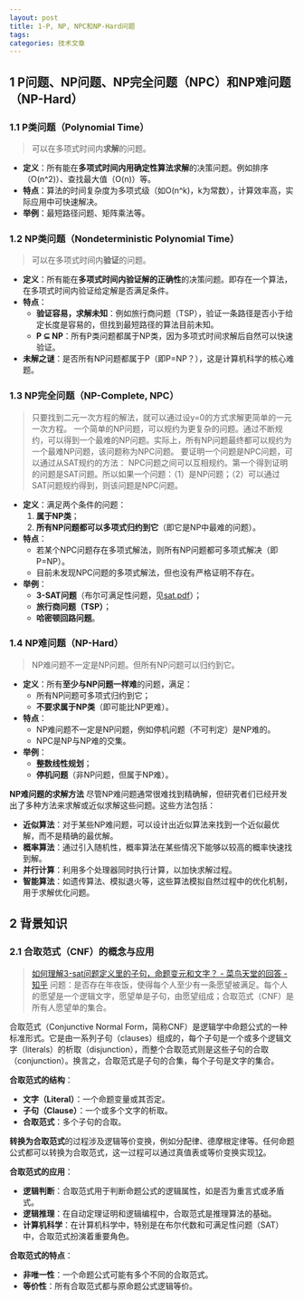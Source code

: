 ```yaml
---
layout: post
title: 1-P, NP, NPC和NP-Hard问题
tags: 
categories: 技术文章
---
```


## 1 P问题、NP问题、NP完全问题（NPC）和NP难问题（NP-Hard）
### 1.1 P类问题（Polynomial Time）

> 可以在多项式时间内**求解**的问题。

- **定义**：所有能在**多项式时间内用确定性算法求解**的决策问题。例如排序（O(n^2)）、查找最大值（O(n)）等。
- **特点**：算法的时间复杂度为多项式级（如O(n^k)，k为常数），计算效率高，实际应用中可快速解决。
- **举例**：最短路径问题、矩阵乘法等。
### 1.2 NP类问题（Nondeterministic Polynomial Time）

> 可以在多项式时间内**验证**的问题。

- **定义**：所有能在**多项式时间内验证解的正确性**的决策问题。即存在一个算法，在多项式时间内验证给定解是否满足条件。
- **特点**：
    - **验证容易，求解未知**：例如旅行商问题（TSP），验证一条路径是否小于给定长度是容易的，但找到最短路径的算法目前未知。
    - **P ⊆ NP**：所有P类问题都属于NP类，因为多项式时间求解后自然可以快速验证。
- **未解之谜**：是否所有NP问题都属于P（即P=NP？），这是计算机科学的核心难题。
### 1.3 NP完全问题（NP-Complete, NPC）

> 只要找到二元一次方程的解法，就可以通过设y=0的方式求解更简单的一元一次方程。
> 一个简单的NP问题，可以规约为更复杂的问题。通过不断规约，可以得到一个最难的NP问题。实际上，所有NP问题最终都可以规约为一个最难NP问题，该问题称为NPC问题。
> 要证明一个问题是NPC问题，可以通过从SAT规约的方法：
> NPC问题之间可以互相规约。第一个得到证明的问题是SAT问题。所以如果一个问题：（1）是NP问题；（2）可以通过SAT问题规约得到，则该问题是NPC问题。

- **定义**：满足两个条件的问题：
    1. **属于NP类**；
    2. **所有NP问题都可以多项式归约到它**（即它是NP中最难的问题）。
- **特点**：
    - 若某个NPC问题存在多项式解法，则所有NP问题都可多项式解决（即P=NP）。
    - 目前未发现NPC问题的多项式解法，但也没有严格证明不存在。
- **举例**：
    - **3-SAT问题**（布尔可满足性问题，见[sat.pdf](http://staff.ustc.edu.cn/~jianmin/lecture/ai2021/sat.pdf)）；
    - **旅行商问题（TSP）**；
    - **哈密顿回路问题**。
### 1.4 NP难问题（NP-Hard）

> NP难问题不一定是NP问题。但所有NP问题可以归约到它。

- **定义**：所有**至少与NP问题一样难**的问题，满足：
    - 所有NP问题可多项式归约到它；
    - **不要求属于NP类**（即可能比NP更难）。
- **特点**：
    - NP难问题不一定是NP问题，例如停机问题（不可判定）是NP难的。
    - NPC是NP与NP难的交集。
- **举例**：
    - **整数线性规划**；
    - **停机问题**（非NP问题，但属于NP难）。
    
**NP难问题的求解方法**
尽管NP难问题通常很难找到精确解，但研究者们已经开发出了多种方法来求解或近似求解这些问题。这些方法包括：
- **近似算法**：对于某些NP难问题，可以设计出近似算法来找到一个近似最优解，而不是精确的最优解。
- **概率算法**：通过引入随机性，概率算法在某些情况下能够以较高的概率快速找到解。
- **并行计算**：利用多个处理器同时执行计算，以加快求解过程。
- **智能算法**：如遗传算法、模拟退火等，这些算法模拟自然过程中的优化机制，用于求解优化问题。
## 2 背景知识
### 2.1 合取范式（CNF）的概念与应用

> [如何理解3-sat问题定义里的子句，命题变元和文字？ - 菜鸟天堂的回答 - 知乎](https://www.zhihu.com/question/55516280/answer/145138234)
> 问题：是否存在年夜饭，使得每个人至少有一条愿望被满足。每个人的愿望是一个逻辑文字，愿望单是子句，由愿望组成；合取范式（CNF）是所有人愿望单的集合。

合取范式（Conjunctive Normal Form，简称CNF）是逻辑学中命题公式的一种标准形式。它是由一系列子句（clauses）组成的，每个子句是一个或多个逻辑文字（literals）的析取（disjunction），而整个合取范式则是这些子句的合取（conjunction）。换言之，合取范式是子句的合集，每个子句是文字的集合。

**合取范式的结构**：
- **文字（Literal）**：一个命题变量或其否定。
- **子句（Clause）**：一个或多个文字的析取。
- **合取范式**：多个子句的合取。
    
**转换为合取范式**的过程涉及逻辑等价变换，例如分配律、德摩根定律等。任何命题公式都可以转换为合取范式，这一过程可以通过真值表或等价变换实现[1](https://blog.csdn.net/qq_42902997/article/details/120045587)[2](https://blog.csdn.net/Deam_swan_goose/article/details/98214619)。

**合取范式的应用**：
- **逻辑判断**：合取范式用于判断命题公式的逻辑属性，如是否为重言式或矛盾式。
- **逻辑推理**：在自动定理证明和逻辑编程中，合取范式是推理算法的基础。
- **计算机科学**：在计算机科学中，特别是在布尔代数和可满足性问题（SAT）中，合取范式扮演着重要角色。
    
**合取范式的特点**：
- **非唯一性**：一个命题公式可能有多个不同的合取范式。
- **等价性**：所有合取范式都与原命题公式逻辑等价。